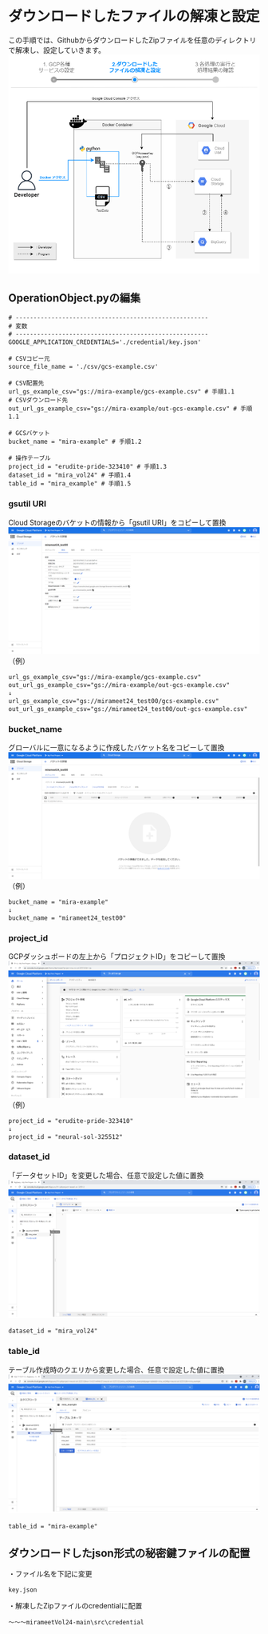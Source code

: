 # ダウンロードしたファイルの解凍と設定  
この手順では、GithubからダウンロードしたZipファイルを任意のディレクトリで解凍し、設定していきます。
![](img/draw_flow_2.png)  

## OperationObject.pyの編集  
```
# ------------------------------------------------------
# 変数
# ------------------------------------------------------
GOOGLE_APPLICATION_CREDENTIALS='./credential/key.json'

# CSVコピー元
source_file_name = './csv/gcs-example.csv'

# CSV配置先
url_gs_example_csv="gs://mira-example/gcs-example.csv" # 手順1.1
# CSVダウンロード先
out_url_gs_example_csv="gs://mira-example/out-gcs-example.csv" # 手順1.1

# GCSバケット
bucket_name = "mira-example" # 手順1.2

# 操作テーブル
project_id = "erudite-pride-323410" # 手順1.3
dataset_id = "mira_vol24" # 手順1.4
table_id = "mira_example" # 手順1.5
```

### gsutil URI  
Cloud Storageのバケットの情報から「gsutil URI」をコピーして置換  
![](img/GCSバケット詳細.png)
（例）  
```
url_gs_example_csv="gs://mira-example/gcs-example.csv"
out_url_gs_example_csv="gs://mira-example/out-gcs-example.csv"
↓
url_gs_example_csv="gs://mirameet24_test00/gcs-example.csv"
out_url_gs_example_csv="gs://mirameet24_test00/out-gcs-example.csv"
```
### bucket_name  
グローバルに一意になるように作成したバケット名をコピーして置換  
![](img/GCS04.png)
（例）  
```
bucket_name = "mira-example"
↓
bucket_name = "mirameet24_test00"
```
### project_id  
GCPダッシュボードの左上から「プロジェクトID」をコピーして置換  
![](img/dashboad.png)
（例）  
```
project_id = "erudite-pride-323410"
↓
project_id = "neural-sol-325512"
```
### dataset_id  
「データセットID」を変更した場合、任意で設定した値に置換  
![](img/BQ04.png)
```
dataset_id = "mira_vol24"
```
### table_id  
テーブル作成時のクエリから変更した場合、任意で設定した値に置換  
![](img/BQ06.png)
```
table_id = "mira-example"
```

## ダウンロードしたjson形式の秘密鍵ファイルの配置  
・ファイル名を下記に変更  
```
key.json
```
・解凍したZipファイルのcredentialに配置  
```
～～～mirameetVol24-main\src\credential
```

